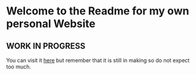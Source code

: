 <h1>Welcome to the Readme for my own personal Website</h1>

<h2>WORK IN PROGRESS</h2>

You can visit it [here](https://mette.tech) but remember that it is still in making so do not expect too much. 


